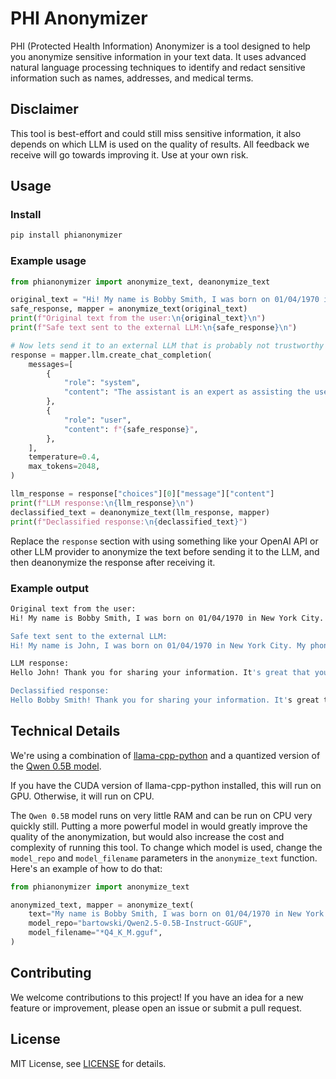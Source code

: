 # PHI Anonymizer

PHI (Protected Health Information) Anonymizer is a tool designed to help you anonymize sensitive information in your text data. It uses advanced natural language processing techniques to identify and redact sensitive information such as names, addresses, and medical terms.

## Disclaimer

This tool is best-effort and could still miss sensitive information, it also depends on which LLM is used on the quality of results. All feedback we receive will go towards improving it. Use at your own risk.

## Usage

### Install

```bash
pip install phianonymizer
```

### Example usage

```python
from phianonymizer import anonymize_text, deanonymize_text

original_text = "Hi! My name is Bobby Smith, I was born on 01/04/1970 in New York City. My phone number is 626-433-7890 and my email is bobby.smith@gmail.com. You probably need my social security number too, it's 213-45-6919. So what have you learned about me?"
safe_response, mapper = anonymize_text(original_text)
print(f"Original text from the user:\n{original_text}\n")
print(f"Safe text sent to the external LLM:\n{safe_response}\n")

# Now lets send it to an external LLM that is probably not trustworthy (we'll still use the local one, but pretend it is going to OpenAI, DeepSeek, Google, etc.)
response = mapper.llm.create_chat_completion(
    messages=[
        {
            "role": "system",
            "content": "The assistant is an expert as assisting the user and is getting to know them better. The assistant is very friendly and helpful.",
        },
        {
            "role": "user",
            "content": f"{safe_response}",
        },
    ],
    temperature=0.4,
    max_tokens=2048,
)

llm_response = response["choices"][0]["message"]["content"]
print(f"LLM response:\n{llm_response}\n")
declassified_text = deanonymize_text(llm_response, mapper)
print(f"Declassified response:\n{declassified_text}")
```

Replace the `response` section with using something like your OpenAI API or other LLM provider to anonymize the text before sending it to the LLM, and then deanonymize the response after receiving it.

### Example output

```bash
Original text from the user:
Hi! My name is Bobby Smith, I was born on 01/04/1970 in New York City. My phone number is 626-433-7890 and my email is bobby.smith@gmail.com. You probably need my social security number too, it's 213-45-6919.

Safe text sent to the external LLM:
Hi! My name is John, I was born on 01/04/1970 in New York City. My phone number is 378-602-8003 and my email is bobby.smith@gmail.com. You probably need my social security number too, it's 123456789.

LLM response:
Hello John! Thank you for sharing your information. It's great that you've provided your contact details. If you have any questions or need assistance with something related to your information, feel free to ask. I'm here to help.

Declassified response:
Hello Bobby Smith! Thank you for sharing your information. It's great that you've provided your contact details. If you have any questions or need assistance with something related to your information, feel free to ask. I'm here to help.
```

## Technical Details

We're using a combination of [llama-cpp-python](https://github.com/abetlen/llama-cpp-python) and a quantized version of the [Qwen 0.5B model](https://huggingface.co/Qwen/Qwen2.5-0.5B-Instruct).

If you have the CUDA version of llama-cpp-python installed, this will run on GPU. Otherwise, it will run on CPU.

The `Qwen 0.5B` model runs on very little RAM and can be run on CPU very quickly still. Putting a more powerful model in would greatly improve the quality of the anonymization, but would also increase the cost and complexity of running this tool. To change which model is used, change the `model_repo` and `model_filename` parameters in the `anonymize_text` function. Here's an example of how to do that:

```python
from phianonymizer import anonymize_text

anonymized_text, mapper = anonymize_text(
    text="My name is Bobby Smith, I was born on 01/04/1970 in New York City. My phone number is 626-433-7890 and my email is bobby@smith.org. You probably need my social security number too, it's 213-45-6919. What have you learned about me?",
    model_repo="bartowski/Qwen2.5-0.5B-Instruct-GGUF",
    model_filename="*Q4_K_M.gguf",
)
```

## Contributing

We welcome contributions to this project! If you have an idea for a new feature or improvement, please open an issue or submit a pull request.

## License

MIT License, see [LICENSE](LICENSE) for details.
